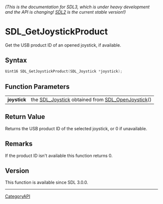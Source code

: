 ###### (This is the documentation for SDL3, which is under heavy development and the API is changing! [SDL2](https://wiki.libsdl.org/SDL2/) is the current stable version!)
# SDL_GetJoystickProduct

Get the USB product ID of an opened joystick, if available.

## Syntax

```c
Uint16 SDL_GetJoystickProduct(SDL_Joystick *joystick);

```

## Function Parameters

|                  |                                                                                       |
| ---------------- | ------------------------------------------------------------------------------------- |
| **joystick**     | the [SDL_Joystick](SDL_Joystick.md) obtained from [SDL_OpenJoystick](SDL_OpenJoystick.md)() |

## Return Value

Returns the USB product ID of the selected joystick, or 0 if unavailable.

## Remarks

If the product ID isn't available this function returns 0.

## Version

This function is available since SDL 3.0.0.

----
[CategoryAPI](CategoryAPI.md)
